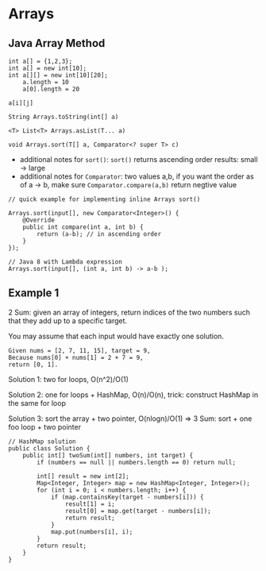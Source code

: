 # Arrays

## Java Array Method

```
int a[] = {1,2,3};
int a[] = new int[10];
int a[][] = new int[10][20];
	a.length = 10
	a[0].length = 20

a[i][j]

String Arrays.toString(int[] a)

<T> List<T> Arrays.asList(T... a)

void Arrays.sort(T[] a, Comparator<? super T> c)
```

- additional notes for `sort()`: `sort()` returns ascending order results: small -> large
- additional notes for `Comparator`: two values a,b, if you want the order as of a -> b, make sure `Comparator.compare(a,b)` return negtive value


```
// quick example for implementing inline Arrays sort()

Arrays.sort(input[], new Comparator<Integer>() {
    @Override
    public int compare(int a, int b) {
        return (a-b); // in ascending order
    }
});

// Java 8 with Lambda expression
Arrays.sort(input[], (int a, int b) -> a-b );
```

## Example 1

2 Sum: given an array of integers, return indices of the two numbers such that they add up to a specific target.

You may assume that each input would have exactly one solution.
```
Given nums = [2, 7, 11, 15], target = 9,
Because nums[0] + nums[1] = 2 + 7 = 9,
return [0, 1].
```

Solution 1: two for loops, O(n^2)/O(1)

Solution 2: one for loops + HashMap, O(n)/O(n), trick:  construct HashMap in the same for loop

Solution 3: sort the array + two pointer, O(nlogn)/O(1) => 3 Sum: sort + one foo loop + two pointer

```
// HashMap solution
public class Solution {
	public int[] twoSum(int[] numbers, int target) {
		if (numbers == null || numbers.length == 0) return null;
		
		int[] result = new int[2];
		Map<Integer, Integer> map = new HashMap<Integer, Integer>();
		for (int i = 0; i < numbers.length; i++) {
			if (map.containsKey(target - numbers[i])) {
				result[1] = i;
				result[0] = map.get(target - numbers[i]);
				return result;
			}
			map.put(numbers[i], i);
		}
		return result;
	}
}
```

